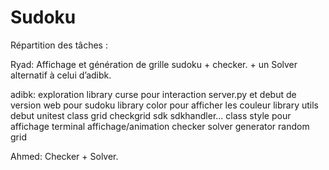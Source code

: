 # Sudoku

Répartition des tâches : 

Ryad: Affichage et génération de grille sudoku  + checker. + un Solver alternatif à celui d’adibk.

adibk:
exploration library curse pour interaction
server.py et debut de version web pour sudoku
library color pour afficher les couleur
library utils
debut unitest
class grid checkgrid sdk sdkhandler...
class style pour affichage terminal
affichage/animation
checker
solver 
generator random grid


Ahmed: Checker + Solver.
